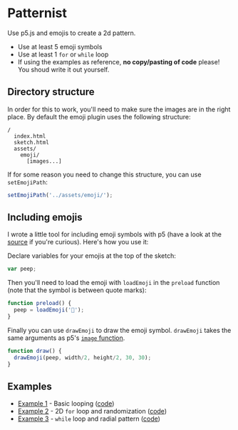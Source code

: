 Patternist
==========

Use p5.js and emojis to create a 2d pattern.

* Use at least 5 emoji symbols
* Use at least 1 `for` or `while` loop
* If using the examples as reference, **no copy/pasting of code** please! You shoud write it out yourself.


Directory structure
-------------------

In order for this to work, you'll need to make sure the images are in the right place. By default the emoji plugin uses the following structure:

```
/
  index.html
  sketch.html
  assets/
    emoji/
      [images...]

```

If for some reason you need to change this structure, you can use `setEmojiPath`:

```js
setEmojiPath('../assets/emoji/');
```

Including emojis
----------------

I wrote a little tool for including emoji symbols with p5 (have a look at the [source](libraries/p5.emoji.js) if you're curious). Here's how you use it:


Declare variables for your emojis at the top of the sketch:

```js
var peep;
```

Then you'll need to load the emoji with `loadEmoji` in the `preload` function (note that the symbol is between quote marks):

```js
function preload() {
  peep = loadEmoji('🐥');
}
```

Finally you can use `drawEmoji` to draw the emoji symbol. `drawEmoji` takes the same arguments as p5's [`image` function](http://p5js.org/reference/#/p5/image).


```js
function draw() {
  drawEmoji(peep, width/2, height/2, 30, 30);
}
```

Examples
---------

* [Example 1](https://amd-rutgers.github.io/patternist/example-1/) - Basic looping ([code](example-1/sketch.js))
* [Example 2](https://amd-rutgers.github.io/patternist/example-2/) - 2D `for` loop and randomization ([code](example-2/sketch.js))
* [Example 3](https://amd-rutgers.github.io/patternist/example-3/) - `while` loop and radial pattern ([code](example-3/sketch.js))